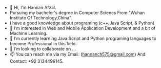 - 👋 Hi, I’m Hannan Afzal.
- Pursuing my bachelor's degree in Computer Sciencs From "Wuhan Institute Of Technology,China".
-  I have a good knowledge about programing (c++,Java Script, & Python).
- 👀 I’m interested in Web and Mobile Application Development and a bit of Machine Learning.
- 🌱 I’m currently learning Java Script and Python  programing languages to become Professional in this field.
- 💞️ I’m looking to collaborate on ...
- 📫 You can reach me via my Email: (hannanch575@gmail.com) And Contact: +92 3134499145.

<!---
hannanch575/hannanch575 is a ✨ special ✨ repository because its `README.md` (this file) appears on your GitHub profile.
You can click the Preview link to take a look at your changes.
--->
